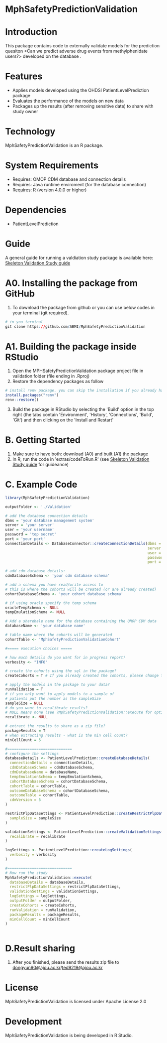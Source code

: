 MphSafetyPredictionValidation
======================

Introduction
============
This package contains code to externally validate models for the prediction quesiton <Can we predict adverse drug events from methylphenidate users?> developed on the database <add database>.

Features
========
  - Applies models developed using the OHDSI PatientLevelPrediction package
  - Evaluates the performance of the models on new data
  - Packages up the results (after removing sensitive date) to share with study owner

Technology
==========
  MphSafetyPredictionValidation is an R package.

System Requirements
===================
  * Requires: OMOP CDM database and connection details
  * Requires: Java runtime enviroment (for the database connection)
  * Requires: R (version 4.0.0 or higher)

Dependencies
============
  * PatientLevelPrediction
  
Guide
============
A general guide for running a valdiation study package is available here: [Skeleton Validation Study guide](https://github.com/OHDSI/MphSafetyPredictionValidation/tree/main/inst/doc/UsingSkeletonValidationPackage.pdf)

A0. Installing the package from GitHub
===============
  1. To download the package from github or you can use below codes in your terminal (git required).
```r
# in you terminal
git clone https://github.com/ABMI/MphSafetyPredictionValidation
```
A1. Building the package inside RStudio
===============
  1. Open the MPHSafetyPredictionValidation package project file in validation folder (file ending in .Rproj) 
  2. Restore the dependency packages as follow
  
  ```r
  # install renv package. you can skip the installation if you already have installed it. 
  install.packages("renv")
  renv::restore() 
  ```
  3. Build the package in RStudio by selecting the 'Build' option in the top right (the tabs contain  'Environment', 'History', 'Connections', 'Build', 'Git') and then clicking on the 'Install and Restart'

B. Getting Started
===============
  1. Make sure to have both: download (A0) and built (A1) the package 
  2. In R, run the code in 'extras/codeToRun.R' (see [Skeleton Validation Study guide](https://github.com/ted9219/MphSafetyPrediction/tree/main/validation/inst/doc/UsingSkeletonValidationPackage.pdf) for guideance)


C. Example Code
===============
```r
library(MphSafetyPredictionValidation)

outputFolder <- './Validation'

# add the database connection details
dbms = 'your database management system'
server = 'your server'
user = 'your username'
password = 'top secret'
port = 'your port'
connectionDetails <- DatabaseConnector::createConnectionDetails(dbms = dbms,
                                                                server = server,
                                                                user = user,
                                                                password = pw,
                                                                port = port)

# add cdm database details:
cdmDatabaseSchema <- 'your cdm database schema'

# add a schema you have read/write access to
# this is where the cohorts will be created (or are already created)
cohortDatabaseSchema <- 'your cohort database schema'

# if using oracle specify the temp schema
oracleTempSchema <- NULL
tempEmulationSchema <- NULL

# Add a sharebale name for the database containing the OMOP CDM data
databaseName <- 'your database name'

# table name where the cohorts will be generated
cohortTable <- 'MphSafetyPredictionValidationCohort'

#===== execution choices =====

# how much details do you want for in progress report?
verbosity <- "INFO"

# create the cohorts using the sql in the package?
createCohorts = T # If you already created the cohorts, please change to FALSE.

# apply the models in the package to your data?
runValidation = T
# if you only want to apply models to a sample of
# patients put the number as the sampleSize
sampleSize = NULL
# do you want to recalibrate results?
# NULL means none (see ?MphSafetyPredictionValidation::execute for options)
recalibrate <- NULL

# extract the results to share as a zip file?
packageResults = T
# when extracting results - what is the min cell count?
minCellCount = 5

#=============================
# configure the settings
databaseDetails <- PatientLevelPrediction::createDatabaseDetails(
  connectionDetails = connectionDetails,
  cdmDatabaseSchema = cdmDatabaseSchema,
  cdmDatabaseName = databaseName,
  tempEmulationSchema = tempEmulationSchema,
  cohortDatabaseSchema = cohortDatabaseSchema,
  cohortTable = cohortTable,
  outcomeDatabaseSchema = cohortDatabaseSchema,
  outcomeTable = cohortTable,
  cdmVersion = 5
)

restrictPlpDataSettings <- PatientLevelPrediction::createRestrictPlpDataSettings(
  sampleSize = sampleSize
)

validationSettings <- PatientLevelPrediction::createValidationSettings(
  recalibrate = recalibrate
)

logSettings <- PatientLevelPrediction::createLogSettings(
  verbosity = verbosity
)

#=============================
# Now run the study
MphSafetyPredictionValidation::execute(
  databaseDetails = databaseDetails,
  restrictPlpDataSettings = restrictPlpDataSettings,
  validationSettings = validationSettings,
  logSettings = logSettings,
  outputFolder = outputFolder,
  createCohorts = createCohorts,
  runValidation = runValidation,
  packageResults = packageResults,
  minCellCount = minCellCount
)
                 
```

D.Result sharing
===============
  1. After you finished, please send the results zip file to dongyun90@ajou.ac.kr/ted9219@ajou.ac.kr

License
=======
  MphSafetyPredictionValidation is licensed under Apache License 2.0

Development
===========
  MphSafetyPredictionValidation is being developed in R Studio.
